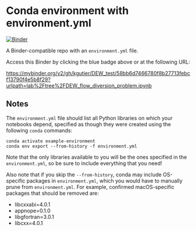 # Conda environment with environment.yml

[![Binder](https://mybinder.org/badge_logo.svg)](https://mybinder.org/v2/gh/kgutier/DEW_test/58bb6d7466780f8b27713febcf13790f4e5b8f29?urlpath=lab%2Ftree%2FDEW_flow_diversion_problem.ipynb)

A Binder-compatible repo with an `environment.yml` file.

Access this Binder by clicking the blue badge above or at the following URL:

https://mybinder.org/v2/gh/kgutier/DEW_test/58bb6d7466780f8b27713febcf13790f4e5b8f29?urlpath=lab%2Ftree%2FDEW_flow_diversion_problem.ipynb

## Notes
The `environment.yml` file should list all Python libraries on which your notebooks
depend, specified as though they were created using the following `conda` commands:

```
conda activate example-environment
conda env export --from-history -f environment.yml
```

Note that the only libraries available to you will be the ones specified in
the `environment.yml`, so be sure to include everything that you need! 

Also note that if you skip the `--from-history`, conda may include OS-specific
packages in `environment.yml`, which you would have to manually prune from
`environment.yml`.  For example, confirmed macOS-specific packages that should
be removed are:

* libcxxabi=4.0.1
* appnope=0.1.0
* libgfortran=3.0.1
* libcxx=4.0.1
